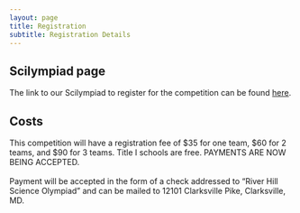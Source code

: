 ```yaml
---
layout: page
title: Registration
subtitle: Registration Details
---
```


## Scilympiad page
The link to our Scilympiad to register for the competition can be found [here](https://scilympiad.com/md-rhsoi).

## Costs
This competition will have a registration fee of $35 for one team, $60 for 2 teams, and $90 for 3 teams. Title I schools are free.
PAYMENTS ARE NOW BEING ACCEPTED.
<br>
<br>
Payment will be accepted in the form of a check addressed to “River Hill Science Olympiad” and can be mailed to 12101 Clarksville Pike, Clarksville, MD. 

